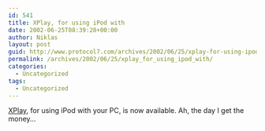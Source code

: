 ```yaml
---
id: 541
title: XPlay, for using iPod with
date: 2002-06-25T08:39:28+00:00
author: Niklas
layout: post
guid: http://www.protocol7.com/archives/2002/06/25/xplay-for-using-ipod-with/
permalink: /archives/2002/06/25/xplay_for_using_ipod_with/
categories:
  - Uncategorized
tags:
  - Uncategorized
---
```

<div class='microid-dc7551776c8dda5354d80c1e73a5eaad35a9f0bc'>
  <p>
    <a href="http://www.mediafour.com/">XPlay</a>, for using iPod with your PC, is now available. Ah, the day I get the money&#8230;
  </p>
</div>